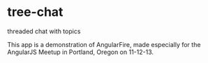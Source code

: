 tree-chat
=========

threaded chat with topics

This app is a demonstration of AngularFire, made especially for the AngularJS Meetup in Portland, Oregon on 11-12-13.
